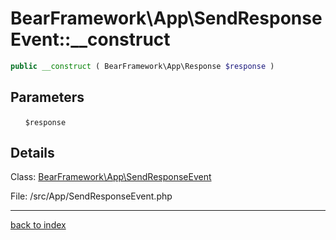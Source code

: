 # BearFramework\App\SendResponseEvent::__construct

```php
public __construct ( BearFramework\App\Response $response )
```

## Parameters

&nbsp;&nbsp;&nbsp;&nbsp;&nbsp;&nbsp;`$response`

## Details

Class: [BearFramework\App\SendResponseEvent](bearframework.app.sendresponseevent.class.md)

File: /src/App/SendResponseEvent.php

---

[back to index](index.md)

